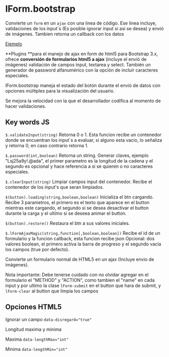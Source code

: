 # lForm.bootstrap

Convierte un `form` en un `ajax` con una linea de código. Ese linea incluye, validaciones de los input`s (Es posible ignorar input si asi se desea) y envió de imágenes. Tambien retorna un callback con los datos 

[Ejemplo](http://lform.webcindario.com/index.php)

**Plugins **para el manejo de ajax en form de html5 para Bootstrap 3.x, ofrece **conversión de formularios html5 a ajax** (incluye el envió de imágenes) validación de campos input, textarea y select. También un generador de password alfanumérico con la opción de incluir caracteres especiales.

lForm.bootstrap maneja el estado del botón durante el envió de datos con opciones múltiples para la visualización del usuario.

Se mejora la velocidad con la que el desarrollador codifica al momento de hacer validaciones.

## Key words JS

`$.validateInput(string)` Retorna 0 o 1. Esta funcion recibe un contenedor donde se encuentran los input`s a evaluar, si alguno esta vacio, lo señaliza y retorna 0, en caso contrario retorna 1.

`$.password(int,boolean)` Retorna un string. Generar claves, ejemplo "Lsj25a9y!.@ada", el primer parametro es la longitud de la cadena y el segundo es opcional y hace referencia a si se quieren o no caracteres especiales.

`$.clearInput(string)` 	Limpiar campos input del contenedor. Recibe el contenedor de los input's que seran limpiados.

`$(button).loading(string,boolean,boolean)` Inicializa el btn cargando. Recibe 3 parametros, el primero es el texto que aparece en el button mientras este cargando, el segundo si se desea desactivar el button durante la carga y el ultimo si se deseea animar el button.

`$(button).restore()` Restaura el btn a sus valores iniciales.

`$.lFormAjaxMagic(string,function[,boolean,boolean])` Recibe el id de un formulario y la funcion callback, esta funcion recibe json Opcional: dos valores boolean, el primero activa la barra de progreso y el segundo vacía los campos (true por defecto). 

Convierte un formulario normal de HTML5 en un ajax (Incluye envio de imágenes).

Nota importante: Debe tenerse cuidado con no olvidar agregar en el formulario el "METHOD" y "ACTION", como tambien el "name" en cada input y por ultimo la clase `lForm-submit` en el button que hara de submit, y `lForm-clear` al button que limpia los campos

## Opciones HTML5

Ignorar un campo
`data-disregard="true"` 

Longitud maxima y minima

Maxima
`data-lengthMax="int"`

Minima
`data-lengthMin="int"`
